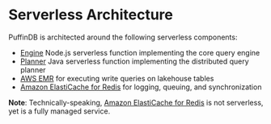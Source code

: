 # Serverless Architecture

PuffinDB is architected around the following serverless components:

- [Engine](../functions/engine/README.md) Node.js serverless function implementing the core query engine
- [Planner](../functions/planner/README.md) Java serverless function implementing the distributed query planner
- [AWS EMR](https://aws.amazon.com/emr/) for executing write queries on lakehouse tables
- [Amazon ElastiCache for Redis](https://aws.amazon.com/elasticache/redis/) for logging, queuing, and synchronization

**Note**: Technically-speaking, [Amazon ElastiCache for Redis](https://aws.amazon.com/elasticache/redis/) is not serverless, yet is a fully managed service.
